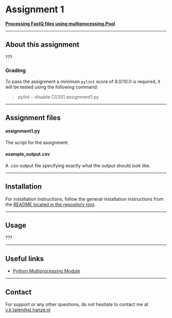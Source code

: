 # Assignment 1
**[Processing FastQ files using multiprocessing.Pool](https://bioinf.nl/~martijn/BDC/opdracht1.html)**


---
## About this assignment
???

### Grading
To pass the assignment a minimum `pylint` score of 8.0/10.0 is required, it will be tested using the following command:
> pylint --disable C0301 assignment1.py


---
## Assignment files

#### assignment1.py
The script for the assignment.

#### example_output.csv
A .csv output file specifying exactly what the output should look like.


---
## Installation
For installation instructions, follow the general installation instructions from the [README located in the repository root](https://github.com/Vincent-Talen/BDC#installation).


---
## Usage
???


---
## Useful links
* [Python Multiprocessing Module](https://docs.python.org/3.8/library/multiprocessing.html)  


---
## Contact
For support or any other questions, do not hesitate to contact me at v.k.talen@st.hanze.nl
